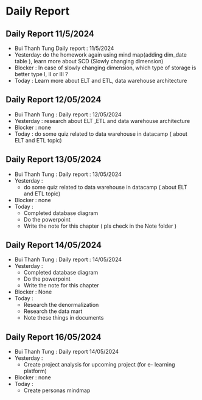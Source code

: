 # Daily Report

## Daily Report 11/5/2024

- Bui Thanh Tung Daily report : 11/5/2024
- Yesterday: do the homework again using mind map(adding dim_date table ), learn more about SCD (Slowly changing dimension)
- Blocker : In case of slowly changing dimension, which type of storage is better type I, II or III ?
- Today : Learn more about ELT and ETL, data warehouse architecture

## Daily Report 12/05/2024

- Bui Thanh Tung : Daily report : 12/05/2024
- Yesterday : research about ELT ,ETL and data warehouse architecture
- Blocker : none
- Today : do some quiz related to data warehouse in datacamp ( about ELT and ETL topic)

## Daily Report 13/05/2024

- Bui Thanh Tung : Daily report : 13/05/2024
- Yesterday :
  - do some quiz related to data warehouse in datacamp ( about ELT and ETL topic)
- Blocker : none
- Today :
  - Completed database diagram
  - Do the powerpoint
  - Write the note for this chapter ( pls check in the Note folder )

## Daily Report 14/05/2024 

- Bui Thanh Tung : Daily report : 14/05/2024 
- Yesterday : 
  - Completed database diagram
  - Do the powerpoint
  - Write the note for this chapter 
- Blocker : None 
- Today : 
  - Research the denormalization
  - Research the data mart 
  - Note these things in documents  
## Daily Report 16/05/2024 
- Bui Thanh Tung : Daily report 14/05/2024 
- Yesterday : 
  - Create project analysis for upcoming project (for e- learning platform)
- Blocker : none 
- Today : 
  - Create  personas mindmap 
